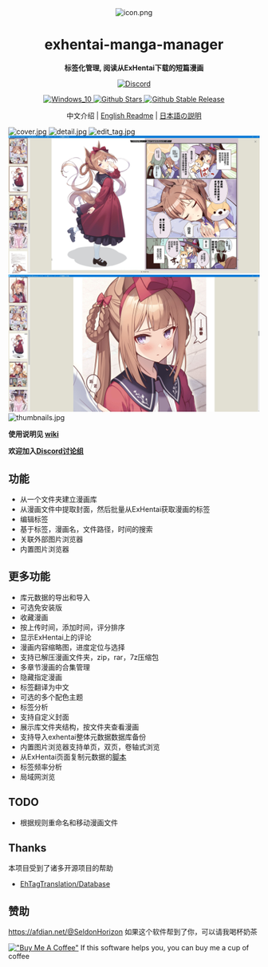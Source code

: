 <div align="center">

<img src="https://raw.githubusercontent.com/SchneeHertz/exhentai-manga-manager/master/public/icon.png" alt="icon.png" width="128"/>

# exhentai-manga-manager

**标签化管理, 阅读从ExHentai下载的短篇漫画**

<p>
  <a href="https://discord.gg/pS9jR8C8f6">
    <img src="https://img.shields.io/badge/Discord-purple?style=flat-square" alt="Discord" />
  </a>
</p>

<p>
  <a href="#">
    <img src="https://img.shields.io/badge/require-Windows_10-blue?style=flat-square" alt="Windows_10" />
  </a>
  <a href="https://github.com/SchneeHertz/exhentai-manga-manager/stargazers">
    <img src="https://img.shields.io/github/stars/SchneeHertz/exhentai-manga-manager?style=flat-square&color=cornflowerblue" alt="Github Stars" />
  </a>
  <a href="https://github.com/SchneeHertz/exhentai-manga-manager/releases/latest">
    <img src="https://img.shields.io/github/v/release/SchneeHertz/exhentai-manga-manager?label=latest&style=flat-square&color=cornflowerblue" alt="Github Stable Release" />
  </a>
</p>

中文介绍 | [English Readme](https://github.com/SchneeHertz/exhentai-manga-manager/blob/master/README_EN.md) | [日本語の説明](https://github.com/SchneeHertz/exhentai-manga-manager/blob/master/README_JA.md)

</div>

![cover.jpg](https://raw.githubusercontent.com/SchneeHertz/exhentai-manga-manager/master/screenshots/cover.jpg)
![detail.jpg](https://raw.githubusercontent.com/SchneeHertz/exhentai-manga-manager/master/screenshots/detail.jpg)
![edit_tag.jpg](https://raw.githubusercontent.com/SchneeHertz/exhentai-manga-manager/master/screenshots/edit_tag.jpg)
![viewer.jpg](https://raw.githubusercontent.com/SchneeHertz/exhentai-manga-manager/master/screenshots/viewer.jpg)
![viewer2.jpg](https://raw.githubusercontent.com/SchneeHertz/exhentai-manga-manager/master/screenshots/viewer2.jpg)
![thumbnails.jpg](https://raw.githubusercontent.com/SchneeHertz/exhentai-manga-manager/master/screenshots/thumbnails.jpg)

**使用说明见 [wiki](https://github.com/SchneeHertz/exhentai-manga-manager/wiki/中文说明)**

**欢迎加入[Discord讨论组](https://discord.gg/pS9jR8C8f6)**

## 功能
- 从一个文件夹建立漫画库
- 从漫画文件中提取封面，然后批量从ExHentai获取漫画的标签
- 编辑标签
- 基于标签，漫画名，文件路径，时间的搜索
- 关联外部图片浏览器
- 内置图片浏览器

## 更多功能
- 库元数据的导出和导入
- 可选免安装版
- 收藏漫画
- 按上传时间，添加时间，评分排序
- 显示ExHentai上的评论
- 漫画内容缩略图，进度定位与选择
- 支持已解压漫画文件夹，zip，rar，7z压缩包
- 多章节漫画的合集管理
- 隐藏指定漫画
- 标签翻译为中文
- 可选的多个配色主题
- 标签分析
- 支持自定义封面
- 展示库文件夹结构，按文件夹查看漫画
- 支持导入exhentai整体元数据数据库备份
- 内置图片浏览器支持单页，双页，卷轴式浏览
- 从ExHentai页面复制元数据的[脚本](https://sleazyfork.org/zh-CN/scripts/472321-%E6%8F%90%E5%8F%96e-hentai%E7%94%BB%E5%BB%8A%E5%85%83%E6%95%B0%E6%8D%AE)
- 标签频率分析
- 局域网浏览

## TODO
- 根据规则重命名和移动漫画文件

## Thanks
本项目受到了诸多开源项目的帮助

- [EhTagTranslation/Database](https://github.com/EhTagTranslation/Database)


## 赞助
https://afdian.net/@SeldonHorizon
如果这个软件帮到了你，可以请我喝杯奶茶

[!["Buy Me A Coffee"](https://www.buymeacoffee.com/assets/img/custom_images/orange_img.png)](https://www.buymeacoffee.com/schneehertz)
If this software helps you, you can buy me a cup of coffee